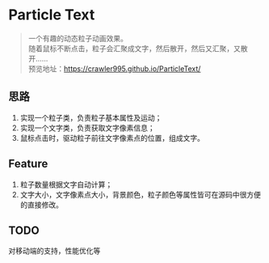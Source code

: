 # Particle Text
> 一个有趣的动态粒子动画效果。<br>随着鼠标不断点击，粒子会汇聚成文字，然后散开，然后又汇聚，又散开……<br>
预览地址：https://crawler995.github.io/ParticleText/

## 思路
1. 实现一个粒子类，负责粒子基本属性及运动；
2. 实现一个文字类，负责获取文字像素信息；
3. 鼠标点击时，驱动粒子前往文字像素点的位置，组成文字。

## Feature
1. 粒子数量根据文字自动计算；
2. 文字大小，文字像素点大小，背景颜色，粒子颜色等属性皆可在源码中很方便的直接修改。

## TODO
对移动端的支持，性能优化等

